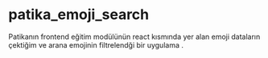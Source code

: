 # patika_emoji_search
Patikanın frontend eğitim modülünün react kısmında yer alan emoji dataların çektiğim ve arana emojinin filtrelendği bir uygulama .


